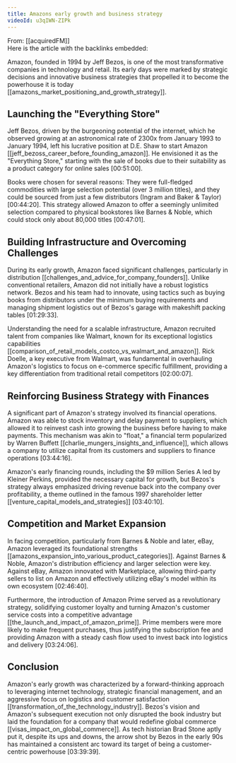 ```yaml
---
title: Amazons early growth and business strategy
videoId: u3qIWN-ZIPk
---
```


From: [[acquiredFM]] <br/> 
Here is the article with the backlinks embedded:

Amazon, founded in 1994 by Jeff Bezos, is one of the most transformative companies in technology and retail. Its early days were marked by strategic decisions and innovative business strategies that propelled it to become the powerhouse it is today [[amazons_market_positioning_and_growth_strategy]].

## Launching the "Everything Store"

Jeff Bezos, driven by the burgeoning potential of the internet, which he observed growing at an astronomical rate of 2300x from January 1993 to January 1994, left his lucrative position at D.E. Shaw to start Amazon [[jeff_bezoss_career_before_founding_amazon]]. He envisioned it as the "Everything Store," starting with the sale of books due to their suitability as a product category for online sales [00:51:00].

Books were chosen for several reasons: They were full-fledged commodities with large selection potential (over 3 million titles), and they could be sourced from just a few distributors (Ingram and Baker & Taylor) [00:44:20]. This strategy allowed Amazon to offer a seemingly unlimited selection compared to physical bookstores like Barnes & Noble, which could stock only about 80,000 titles [00:47:01].

## Building Infrastructure and Overcoming Challenges

During its early growth, Amazon faced significant challenges, particularly in distribution [[challenges_and_advice_for_company_founders]]. Unlike conventional retailers, Amazon did not initially have a robust logistics network. Bezos and his team had to innovate, using tactics such as buying books from distributors under the minimum buying requirements and managing shipment logistics out of Bezos's garage with makeshift packing tables [01:29:33].

Understanding the need for a scalable infrastructure, Amazon recruited talent from companies like Walmart, known for its exceptional logistics capabilities [[comparison_of_retail_models_costco_vs_walmart_and_amazon]]. Rick Doelle, a key executive from Walmart, was fundamental in overhauling Amazon's logistics to focus on e-commerce specific fulfillment, providing a key differentiation from traditional retail competitors [02:00:07].

## Reinforcing Business Strategy with Finances

A significant part of Amazon's strategy involved its financial operations. Amazon was able to stock inventory and delay payment to suppliers, which allowed it to reinvest cash into growing the business before having to make payments. This mechanism was akin to "float," a financial term popularized by Warren Buffett [[charlie_mungers_insights_and_influence]], which allows a company to utilize capital from its customers and suppliers to finance operations [03:44:16].

Amazon's early financing rounds, including the $9 million Series A led by Kleiner Perkins, provided the necessary capital for growth, but Bezos's strategy always emphasized driving revenue back into the company over profitability, a theme outlined in the famous 1997 shareholder letter [[venture_capital_models_and_strategies]] [03:40:10].

## Competition and Market Expansion

In facing competition, particularly from Barnes & Noble and later, eBay, Amazon leveraged its foundational strengths [[amazons_expansion_into_various_product_categories]]. Against Barnes & Noble, Amazon's distribution efficiency and larger selection were key. Against eBay, Amazon innovated with Marketplace, allowing third-party sellers to list on Amazon and effectively utilizing eBay's model within its own ecosystem [02:46:40].

Furthermore, the introduction of Amazon Prime served as a revolutionary strategy, solidifying customer loyalty and turning Amazon's customer service costs into a competitive advantage [[the_launch_and_impact_of_amazon_prime]]. Prime members were more likely to make frequent purchases, thus justifying the subscription fee and providing Amazon with a steady cash flow used to invest back into logistics and delivery [03:24:06].

## Conclusion

Amazon's early growth was characterized by a forward-thinking approach to leveraging internet technology, strategic financial management, and an aggressive focus on logistics and customer satisfaction [[transformation_of_the_technology_industry]]. Bezos's vision and Amazon's subsequent execution not only disrupted the book industry but laid the foundation for a company that would redefine global commerce [[visas_impact_on_global_commerce]]. As tech historian Brad Stone aptly put it, despite its ups and downs, the arrow shot by Bezos in the early 90s has maintained a consistent arc toward its target of being a customer-centric powerhouse [03:39:39].